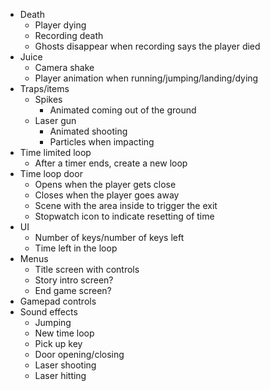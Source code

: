 * Death
    * Player dying
    * Recording death
    * Ghosts disappear when recording says the player died
* Juice
  * Camera shake
  * Player animation when running/jumping/landing/dying
* Traps/items
  * Spikes
    * Animated coming out of the ground
  * Laser gun
    * Animated shooting
    * Particles when impacting
* Time limited loop
  * After a timer ends, create a new loop
* Time loop door
  * Opens when the player gets close
  * Closes when the player goes away
  * Scene with the area inside to trigger the exit
  * Stopwatch icon to indicate resetting of time
* UI
  * Number of keys/number of keys left
  * Time left in the loop
* Menus
  * Title screen with controls
  * Story intro screen?
  * End game screen?
* Gamepad controls
* Sound effects
  * Jumping
  * New time loop
  * Pick up key
  * Door opening/closing
  * Laser shooting
  * Laser hitting
